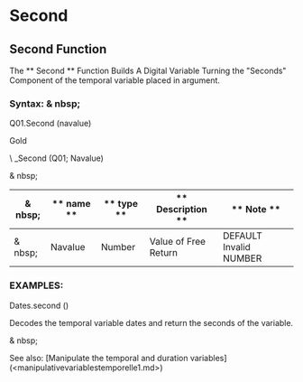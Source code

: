 # Second

## Second Function

The ** Second ** Function Builds A Digital Variable Turning the "Seconds" Component of the temporal variable placed in argument.

### Syntax: & nbsp;

Q01.Second (navalue)

Gold

\ _Second (Q01; Navalue)

& nbsp;

| & nbsp; | ** name ** | ** type ** | ** Description ** | ** Note ** |
| --- | --- | --- | --- | --- |
| & nbsp; | Navalue | Number | Value of Free Return | DEFAULT Invalid NUMBER |

### EXAMPLES:

Dates.second ()

Decodes the temporal variable dates and return the seconds of the variable.

& nbsp;

See also: [Manipulate the temporal and duration variables] (<manipulativevariablestemporelle1.md>)
